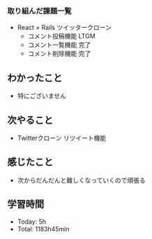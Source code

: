 ### 取り組んだ課題一覧
- React × Rails ツイッタークローン
  - コメント投稿機能 LTGM
  - コメント一覧機能 完了
  - コメント削除機能 完了
## わかったこと
- 特にございません
## 次やること
- Twitterクローン リツイート機能
## 感じたこと
- 次からだんだんと難しくなっていくので頑張る
## 学習時間
- Today: 5h
- Total: 1183h45min